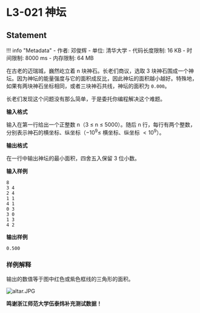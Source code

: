 
# L3-021 神坛

## Statement

!!! info "Metadata"
    - 作者: 邓俊辉
    - 单位: 清华大学
    - 代码长度限制: 16 KB
    - 时间限制: 8000 ms
    - 内存限制: 64 MB

在古老的迈瑞城，巍然屹立着 n 块神石。长老们商议，选取 3 块神石围成一个神坛。因为神坛的能量强度与它的面积成反比，因此神坛的面积越小越好。特殊地，如果有两块神石坐标相同，或者三块神石共线，神坛的面积为 `0.000`。

长老们发现这个问题没有那么简单，于是委托你编程解决这个难题。

**输入格式**

输入在第一行给出一个正整数 n（3 $\le$ n $\le$ 5000）。随后 n 行，每行有两个整数，分别表示神石的横坐标、纵坐标（$-10^9 \le$ 横坐标、纵坐标 $< 10^9$）。

**输出格式**

在一行中输出神坛的最小面积，四舍五入保留 3 位小数。

**输入样例**
```plaintext
8
3 4
2 4
1 1
4 1
0 3
3 0
1 3
4 2
```

**输出样例**
```plaintext
0.500
```

### 样例解释

输出的数值等于图中红色或紫色框线的三角形的面积。


![altar.JPG](~/4939a7cd-cb83-40f1-a51e-82e894dabb8d.JPG)

**鸣谢浙江师范大学伍泰炜补充测试数据！**
